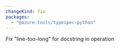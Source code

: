 ```yaml
---
changeKind: fix
packages:
  - "@azure-tools/typespec-python"
---
```


Fix "line-too-long" for docstring in operation